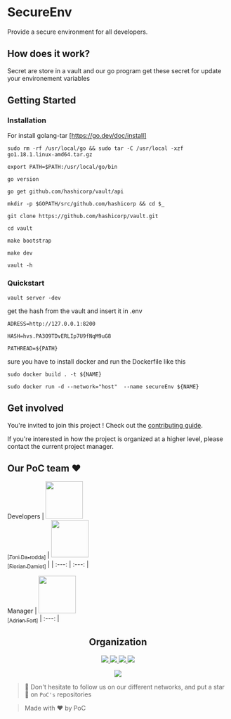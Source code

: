 # SecureEnv

Provide a secure environment for all developers.

## How does it work?

Secret are store in a vault and our go program get these secret for update your environement variables

## Getting Started


### Installation

For install golang-tar [https://go.dev/doc/install]

```
sudo rm -rf /usr/local/go && sudo tar -C /usr/local -xzf go1.18.1.linux-amd64.tar.gz

export PATH=$PATH:/usr/local/go/bin

go version

go get github.com/hashicorp/vault/api

mkdir -p $GOPATH/src/github.com/hashicorp && cd $_

git clone https://github.com/hashicorp/vault.git

cd vault

make bootstrap

make dev

vault -h
```

### Quickstart


```
vault server -dev
```
get the hash from the vault and insert it in .env
```
ADRESS=http://127.0.0.1:8200

HASH=hvs.PA3O9TDvERLIp7U9fNqM9uG8

PATHREAD=${PATH}
```
sure you have to install docker and run the Dockerfile like this

```
sudo docker build . -t ${NAME}

sudo docker run -d --network="host"  --name secureEnv ${NAME}
```


## Get involved

You're invited to join this project ! Check out the [contributing guide](./CONTRIBUTING.md).

If you're interested in how the project is organized at a higher level, please contact the current project manager.

## Our PoC team :heart:

Developers
| [<img src="https://github.com/tonida-rodda.png?size=85" width=85><br><sub>[Toni Da-rodda]</sub>](https://github.com/tonida-rodda) | [<img src="https://github.com/florianepitech.png?size=85" width=85><br><sub>[Florian Damiot]</sub>](https://github.com/florianepitech) |
| :---: | :---: |

Manager
| [<img src="https://github.com/adrienfort.png?size=85" width=85><br><sub>[Adrien Fort]</sub>](https://github.com/adrienfort)
| :---: |

<h2 align=center>
Organization
</h2>

<p align='center'>
    <a href="https://www.linkedin.com/company/pocinnovation/mycompany/">
        <img src="https://img.shields.io/badge/LinkedIn-0077B5?style=for-the-badge&logo=linkedin&logoColor=white">
    </a>
    <a href="https://www.instagram.com/pocinnovation/">
        <img src="https://img.shields.io/badge/Instagram-E4405F?style=for-the-badge&logo=instagram&logoColor=white">
    </a>
    <a href="https://twitter.com/PoCInnovation">
        <img src="https://img.shields.io/badge/Twitter-1DA1F2?style=for-the-badge&logo=twitter&logoColor=white">
    </a>
    <a href="https://discord.com/invite/Yqq2ADGDS7">
        <img src="https://img.shields.io/badge/Discord-7289DA?style=for-the-badge&logo=discord&logoColor=white">
    </a>
</p>
<p align=center>
    <a href="https://www.poc-innovation.fr/">
        <img src="https://img.shields.io/badge/WebSite-1a2b6d?style=for-the-badge&logo=GitHub Sponsors&logoColor=white">
    </a>
</p>

> :rocket: Don't hesitate to follow us on our different networks, and put a star 🌟 on `PoC's` repositories

> Made with :heart: by PoC